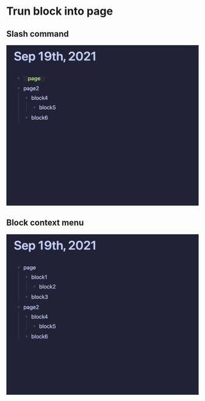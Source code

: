 # Trun block into page

## Slash command

![slash command](./demo/slash-command.gif)

## Block context menu

![block context menu](./demo/context-menu.gif)
